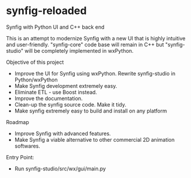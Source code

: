 # synfig-reloaded
Synfig with Python UI and C++ back end

This is an attempt to modernize Synfig with a new UI that is highly intuitive and user-friendly.
"synfig-core" code base will remain in C++ but "synfig-studio" will be completely implemented in wxPython.

Objective of this project
- Improve the UI for Synfig using wxPython. Rewrite synfig-studio in Python/wxPython
- Make Synfig development extremely easy.
- Eliminate ETL - use Boost instead.
- Improve the documentation.
- Clean-up the synfig source code. Make it tidy.
- Make synfig extremely easy to build and install on any platform

Roadmap
- Improve Synfig with advanced features.
- Make Synfig a viable alternative to other commercial 2D animation softwares.

Entry Point:
- Run synfig-studio/src/wx/gui/main.py
